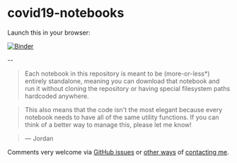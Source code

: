 # covid19-notebooks

Launch this in your browser:

[![Binder](https://mybinder.org/badge_logo.svg)](https://mybinder.org/v2/gh/j6k4m8/covid19-notebooks/master)

--

> Each notebook in this repository is meant to be (more-or-less*) entirely standalone, meaning you can download that notebook and run it without cloning the repository or having special filesystem paths hardcoded anywhere.

> This also means that the code isn't the most elegant because every notebook needs to have all of the same utility functions. If you can think of a better way to manage this, please let me know!

> — Jordan

Comments very welcome via [GitHub issues](https://github.com/j6k4m8/covid19-notebooks/issues) or [other ways](https://twitter.com/j6m8) of [contacting me](https://jordan.matelsky.com).